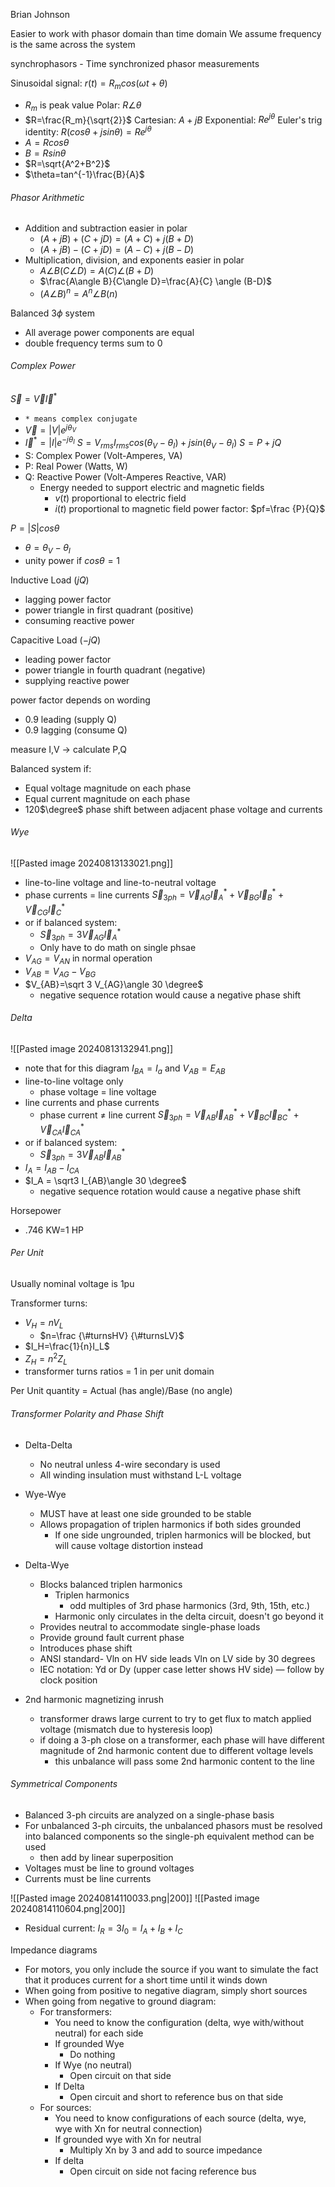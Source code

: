Brian Johnson

Easier to work with phasor domain than time domain
We assume frequency is the same across the system

synchrophasors - Time synchronized phasor measurements


Sinusoidal signal: $r(t)=R_mcos(\omega t+\theta)$
- $R_m$ is peak value
Polar: $R\angle \theta$
- $R=\frac{R_m}{\sqrt{2}}$
Cartesian: $A+jB$
Exponential: $Re^{j\theta}$
Euler's trig identity: $R(cos\theta + jsin\theta)=Re^{j\theta}$
- $A=Rcos\theta$
- $B=Rsin\theta$
- $R=\sqrt{A^2+B^2}$
- $\theta=tan^{-1}\frac{B}{A}$

###### Phasor Arithmetic
- Addition and subtraction easier in polar
	- $(A+jB)+(C+jD)=(A+C)+j(B+D)$
	- $(A+jB)-(C+jD)=(A-C)+j(B-D)$
- Multiplication, division, and exponents easier in polar
	- $A\angle B(C\angle D)=A(C)\angle (B+D)$
	- $\frac{A\angle B}{C\angle D}=\frac{A}{C} \angle (B-D)$
	- $(A\angle B)^{n}=A^{n}\angle B(n)$

Balanced 3$\phi$ system
- All average power components are equal
- double frequency terms sum to 0


###### Complex Power
$\vec S=\vec V \vec I^{*}$
- `* means complex conjugate`
- $\vec V = |V|e^{j\theta_V}$
- $\vec I^{*}=|I|e^{-j\theta_I}$
$S=V_{rms}I_{rms}cos(\theta_V-\theta_I)+jsin(\theta_V-\theta_I)$
$S=P+jQ$
- S: Complex Power (Volt-Amperes, VA)
- P: Real Power (Watts, W)
- Q: Reactive Power (Volt-Amperes Reactive, VAR)
	- Energy needed to support electric and magnetic fields
		- $v(t)$ proportional to electric field
		- $i(t)$ proportional to magnetic field
power factor: $pf=\frac {P}{Q}$

$P=|S|cos\theta$
- $\theta = \theta_V-\theta_I$
- unity power if $cos\theta=1$

Inductive Load ($jQ$)
- lagging power factor
- power triangle in first quadrant (positive)
- consuming reactive power

Capacitive Load ($-jQ$)
- leading power factor
- power triangle in fourth quadrant (negative)
- supplying reactive power

power factor depends on wording
- 0.9 leading (supply Q)
- 0.9 lagging (consume Q)

measure I,V -> calculate P,Q

Balanced system if:
- Equal voltage magnitude on each phase
- Equal current magnitude on each phase
- 120$\degree$ phase shift between adjacent phase voltage and currents
###### Wye
![[Pasted image 20240813133021.png]]
- line-to-line voltage and line-to-neutral voltage
- phase currents $=$ line currents
$\vec S_{3ph}=\vec V_{AG} \vec I^{*}_A+\vec V_{BG} \vec I^{*}_B+\vec V_{CG} \vec I^{*}_C$
- or if balanced system:
	- $\vec S_{3ph}=3\vec V_{AG} \vec I^{*}_A$
	- Only have to do math on single phsae
- $V_{AG}=V_{AN}$ in normal operation
- $V_{AB}=V_{AG}-V_{BG}$
 - $V_{AB}=\sqrt 3 V_{AG}\angle 30 \degree$
	 - negative sequence rotation would cause a negative phase shift

###### Delta
![[Pasted image 20240813132941.png]]
- note that for this diagram $I_{BA}=I_a$ and $V_{AB}=E_{AB}$
- line-to-line voltage only
	- phase voltage $=$ line voltage
- line currents and phase currents
	- phase current $\neq$ line current
$\vec S_{3ph}=\vec V_{AB} \vec I^{*}_{AB}+\vec V_{BC} \vec I^{*}_{BC}+\vec V_{CA} \vec I^{*}_{CA}$
- or if balanced system:
	- $\vec S_{3ph}=3\vec V_{AB} \vec I^{*}_{AB}$
- $I_A=I_{AB}-I_{CA}$
- $I_A = \sqrt3 I_{AB}\angle 30 \degree$
	- negative sequence rotation would cause a negative phase shift

Horsepower
- .746 KW=1 HP

###### Per Unit
Usually nominal voltage is 1pu

Transformer turns:
- $V_H=nV_L$
	- $n=\frac {\#turnsHV} {\#turnsLV}$
- $I_H=\frac{1}{n}I_L$
- $Z_H=n^2Z_L$
- transformer turns ratios = 1 in per unit domain

Per Unit quantity = Actual (has angle)/Base (no angle)

###### Transformer Polarity and Phase Shift
- Delta-Delta
	- No neutral unless 4-wire secondary is used
	- All winding insulation must withstand L-L voltage
- Wye-Wye
	- MUST have at least one side grounded to be stable
	- Allows propagation of triplen harmonics if both sides grounded
		- If one side ungrounded, triplen harmonics will be blocked, but will cause voltage distortion instead
- Delta-Wye
	- Blocks balanced triplen harmonics
		- Triplen harmonics
			- odd multiples of 3rd phase harmonics (3rd, 9th, 15th, etc.)
		- Harmonic only circulates in the delta circuit, doesn't go beyond it
	- Provides neutral to accommodate single-phase loads
	- Provide ground fault current phase
	- Introduces phase shift
	- ANSI standard- Vln on HV side leads Vln on LV side by 30 degrees
	- IEC notation: Yd or Dy (upper case letter shows HV side) — follow by clock position

- 2nd harmonic magnetizing inrush
	- transformer draws large current to try to get flux to match applied voltage (mismatch due to hysteresis loop)
	- if doing a 3-ph close on a transformer, each phase will have different magnitude of 2nd harmonic content due to different voltage levels
		- this unbalance will pass some 2nd harmonic content to the line

###### Symmetrical Components
- Balanced 3-ph circuits are analyzed on a single-phase basis
- For unbalanced 3-ph circuits, the unbalanced phasors must be resolved into balanced components so the single-ph equivalent method can be used
	- then add by linear superposition
- Voltages must be line to ground voltages
- Currents must be line currents

![[Pasted image 20240814110033.png|200]]
![[Pasted image 20240814110604.png|200]]

- Residual current: $I_R=3I_0=I_A+I_B+I_C$

Impedance diagrams
- For motors, you only include the source if you want to simulate the fact that it produces current for a short time until it winds down
- When going from positive to negative diagram, simply short sources
- When going from negative to ground diagram:
	- For transformers:
		- You need to know the configuration (delta, wye with/without neutral) for each side
		- If grounded Wye
			- Do nothing
		- If Wye (no neutral)
			- Open circuit on that side
		- If Delta
			- Open circuit and short to reference bus on that side
	- For sources:
		- You need to know configurations of each source (delta, wye, wye with Xn for neutral connection)
		- If grounded wye with Xn for neutral
			- Multiply Xn by 3 and add to source impedance
		- If delta
			- Open circuit on side not facing reference bus